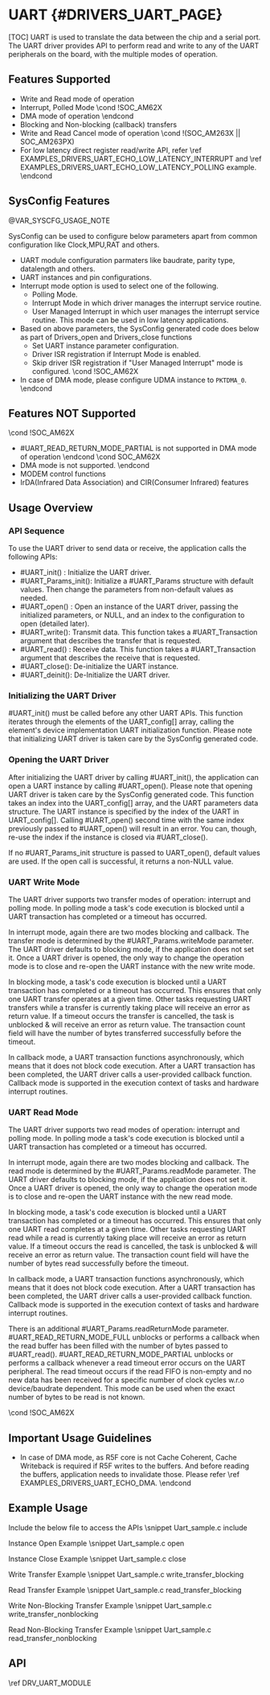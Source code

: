 # UART {#DRIVERS_UART_PAGE}

[TOC]
UART is used to translate the data between the chip and a serial port.
The UART driver provides API to perform read and write to any of the UART peripherals on the board, with the multiple modes of operation.

## Features Supported

- Write and Read mode of operation
- Interrupt, Polled Mode
\cond !SOC_AM62X
- DMA mode of operation
\endcond
- Blocking and Non-blocking (callback) transfers
- Write and Read Cancel mode of operation
\cond !(SOC_AM263X || SOC_AM263PX)
- For low latency direct register read/write API, refer \ref EXAMPLES_DRIVERS_UART_ECHO_LOW_LATENCY_INTERRUPT and \ref EXAMPLES_DRIVERS_UART_ECHO_LOW_LATENCY_POLLING example.
\endcond

## SysConfig Features

@VAR_SYSCFG_USAGE_NOTE

SysConfig can be used to configure below parameters apart from common configuration like Clock,MPU,RAT and others.
- UART module configuration parmaters like baudrate, parity type, datalength and others.
- UART instances and pin configurations.
- Interrupt mode option is used to select one of the following.
    - Polling Mode.
    - Interrupt Mode in which driver manages the interrupt service routine.
    - User Managed Interrupt in which user manages the interrupt service routine.
      This mode can be used in low latency applications.
- Based on above parameters, the SysConfig generated code does below as part of Drivers_open and Drivers_close functions
    - Set UART instance parameter configuration.
    - Driver ISR registration if Interrupt Mode is enabled.
    - Skip driver ISR registration if "User Managed Interrupt" mode is configured.
\cond !SOC_AM62X
- In case of DMA mode, please configure UDMA instance to `PKTDMA_0`.
\endcond
## Features NOT Supported

\cond !SOC_AM62X
- #UART_READ_RETURN_MODE_PARTIAL is not supported in DMA mode of operation
\endcond
\cond SOC_AM62X
- DMA mode is not supported.
\endcond
- MODEM control functions
- IrDA(Infrared Data Association) and CIR(Consumer Infrared) features

## Usage Overview

### API Sequence

To use the UART driver to send data or receive, the application
calls the following APIs:

- #UART_init() : Initialize the UART driver.
- #UART_Params_init():  Initialize a #UART_Params structure with default
  values.  Then change the parameters from non-default values as
  needed.
- #UART_open() :  Open an instance of the UART driver, passing the
  initialized parameters, or NULL, and an index to the configuration to
  open (detailed later).
- #UART_write():  Transmit data.  This function takes a
  #UART_Transaction argument that describes the transfer that is requested.
- #UART_read() :  Receive data.  This function takes a
  #UART_Transaction argument that describes the receive that is requested.
- #UART_close():  De-initialize the UART instance.
- #UART_deinit(): De-Initialize the UART driver.

### Initializing the UART Driver

#UART_init() must be called before any other UART APIs.  This function
iterates through the elements of the UART_config[] array, calling
the element's device implementation UART initialization function.
Please note that initializing UART driver is taken care by the
SysConfig generated code.

### Opening the UART Driver

After initializing the UART driver by calling #UART_init(), the application
can open a UART instance by calling #UART_open().
Please note that opening UART driver is taken care by the
SysConfig generated code.
This function takes an index into the UART_config[] array, and the UART parameters data
structure. The UART instance is specified by the index of the UART in
UART_config[]. Calling #UART_open() second time with the same index
previously passed to #UART_open() will result in an error.  You can,
though, re-use the index if the instance is closed via #UART_close().

If no #UART_Params_init structure is passed to UART_open(), default values are
used. If the open call is successful, it returns a non-NULL value.

### UART Write Mode

The UART driver supports two transfer modes of operation: interrupt and polling mode.
In polling mode a task's code execution is blocked until a UART
transaction has completed or a timeout has occurred.

In interrupt mode, again there are two modes blocking and callback.
The transfer mode is determined by the #UART_Params.writeMode parameter.
The UART driver defaults to blocking mode, if the application does not set it.
Once a UART driver is opened, the only way to change the operation mode
is to close and re-open the UART instance with the new write mode.

In blocking mode, a task's code execution is blocked until a UART
transaction has completed or a timeout has occurred. This ensures
that only one UART transfer operates at a given time. Other tasks requesting
UART transfers while a transfer is currently taking place will receive
an error as return value. If a timeout occurs the transfer is cancelled, the
task is unblocked & will receive an error as return value. The transaction
count field will have the number of bytes transferred
successfully before the timeout.

In callback mode, a UART transaction functions asynchronously, which
means that it does not block code execution. After a UART transaction
has been completed, the UART driver calls a user-provided callback function.
Callback mode is supported in the execution context of tasks and
hardware interrupt routines.

### UART Read Mode

The UART driver supports two read modes of operation: interrupt and polling mode.
In polling mode a task's code execution is blocked until a UART
transaction has completed or a timeout has occurred.

In interrupt mode, again there are two modes blocking and callback.
The read mode is determined by the #UART_Params.readMode parameter.
The UART driver defaults to blocking mode, if the application does not set it.
Once a UART driver is opened, the only way to change the operation mode
is to close and re-open the UART instance with the new read mode.

In blocking mode, a task's code execution is blocked until a UART
transaction has completed or a timeout has occurred. This ensures
that only one UART read completes at a given time. Other tasks requesting
UART read while a read is currently taking place will receive
an error as return value. If a timeout occurs the read is cancelled, the
task is unblocked & will receive an error as return value. The transaction
count field will have the number of bytes read
successfully before the timeout.

In callback mode, a UART transaction functions asynchronously, which
means that it does not block code execution. After a UART transaction
has been completed, the UART driver calls a user-provided callback function.
Callback mode is supported in the execution context of tasks and
hardware interrupt routines.

There is an additional #UART_Params.readReturnMode parameter.
#UART_READ_RETURN_MODE_FULL unblocks or performs a callback when the read
buffer has been filled with the number of bytes passed to #UART_read().
#UART_READ_RETURN_MODE_PARTIAL unblocks or performs a callback whenever a
read timeout error occurs on the UART peripheral.
The read timeout occurs if the read FIFO is non-empty and no new
data has been received for a specific number of
clock cycles w.r.o device/baudrate dependent. This mode can be used when
the exact number of bytes to be read is not known.

\cond !SOC_AM62X
## Important Usage Guidelines

- In case of DMA mode, as R5F core is not Cache Coherent, Cache Writeback is required if R5F writes to the buffers.
  And before reading the buffers, application needs to invalidate those. Please refer \ref EXAMPLES_DRIVERS_UART_ECHO_DMA.
\endcond
## Example Usage

Include the below file to access the APIs
\snippet Uart_sample.c include

Instance Open Example
\snippet Uart_sample.c open

Instance Close Example
\snippet Uart_sample.c close

Write Transfer Example
\snippet Uart_sample.c write_transfer_blocking

Read Transfer Example
\snippet Uart_sample.c read_transfer_blocking

Write Non-Blocking Transfer Example
\snippet Uart_sample.c write_transfer_nonblocking

Read Non-Blocking Transfer Example
\snippet Uart_sample.c read_transfer_nonblocking

## API

\ref DRV_UART_MODULE
